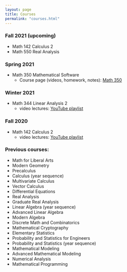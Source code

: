 ```yaml
---
layout: page
title: Courses
permalink: "courses.html"
---
```


### Fall 2021 (upcoming)
- Math 142 Calculus 2
- Math 550 Real Analysis

### Spring 2021

- Math 350 Mathematical Software
	- Course page (videos, homework, notes): [Math 350](https://rtullydo.github.io/math350/)

### Winter 2021

- Math 344 Linear Analysis 2
	- video lectures: [YouTube playlist](https://www.youtube.com/watch?v=_ZBXYHb38lQ&list=PLd-yyEHYtIhKhXrzklfwupcbfe_LCcfoV)

### Fall 2020

- Math 142 Calculus 2
	- video lectures: [YouTube playlist][1]



### Previous courses:

- Math for Liberal Arts
- Modern Geometry
- Precalculus
- Calculus (year sequence)
- Multivariate Calculus
- Vector Calculus
- Differential Equations
- Real Analysis
- Graduate Real Analysis
- Linear Algebra (year sequence)
- Advanced Linear Algebra
- Modern Algebra
- Discrete Math and Combinatorics
- Mathematical Cryptography
- Elementary Statistics
- Probability and Statistics for Engineers
- Probability and Statistics (year sequence)
- Mathematical Modeling
- Advanced Mathematical Modeling
- Numerical Analysis
- Mathematical Programming

[1]:<https://www.youtube.com/watch?v=FkNEW2BmSpw&list=PLd-yyEHYtIhLDzn9d4wt4-SUCi-NAopmf>